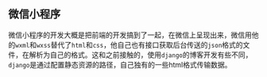 ## 微信小程序

微信小程序的开发大概是把前端的开发搞到了一起，在微信上呈现出来，微信用他的```wxml```和``wxss``替代了```html```和```css```，他自己也有接口获取后台传送的```json```格式的文件，在解析为自己的格式。这和之前接触的，使用```django```的博客开发有些不同，```django```是通过配置静态资源的路径，自己独有的一些html格式传输数据。